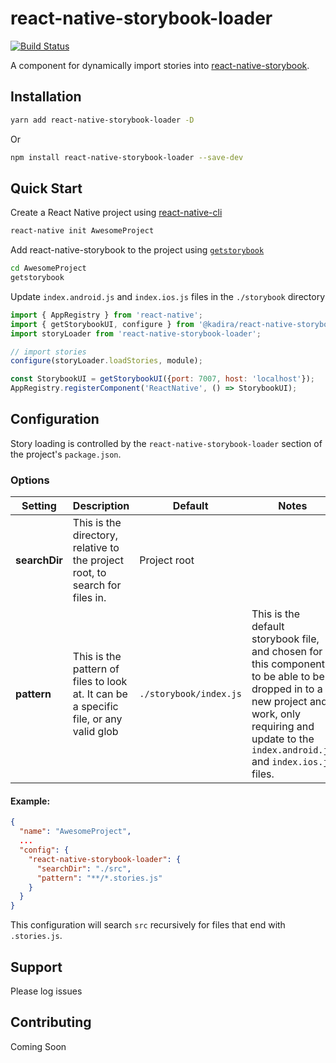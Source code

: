 # react-native-storybook-loader
[![Build Status](https://travis-ci.org/elderfo/react-native-storybook-loader.svg?branch=master)](https://travis-ci.org/elderfo/react-native-storybook-loader)

A component for dynamically import stories into [react-native-storybook](https://github.com/storybooks/react-native-storybook).

## Installation

```bash
yarn add react-native-storybook-loader -D
```
Or
```bash
npm install react-native-storybook-loader --save-dev
```

## Quick Start

Create a React Native project using [react-native-cli](https://facebook.github.io/react-native/docs/getting-started.html#the-react-native-cli)
```bash
react-native init AwesomeProject
```

Add react-native-storybook to the project using [`getstorybook`](https://getstorybook.io/docs/react-storybook/basics/quick-start-guide)
```bash
cd AwesomeProject
getstorybook
```

Update `index.android.js` and `index.ios.js` files in the `./storybook` directory

```javascript
import { AppRegistry } from 'react-native';
import { getStorybookUI, configure } from '@kadira/react-native-storybook';
import storyLoader from 'react-native-storybook-loader';

// import stories
configure(storyLoader.loadStories, module);

const StorybookUI = getStorybookUI({port: 7007, host: 'localhost'});
AppRegistry.registerComponent('ReactNative', () => StorybookUI);
```

## Configuration
Story loading is controlled by the `react-native-storybook-loader` section of the project's `package.json`. 

### Options

| Setting | Description | Default | Notes |
|---|---|---| --- |
| **searchDir** | This is the directory, relative to the project root, to search for files in. | Project root | |
| **pattern** | This is the pattern of files to look at. It can be a specific file, or any valid glob | `./storybook/index.js` | This is the default storybook file, and chosen for this component to be able to be dropped in to a new project and work, only requiring and update to the `index.android.js` and `index.ios.js` files. |

#### Example:

```json
{
  "name": "AwesomeProject",
  ...
  "config": {
    "react-native-storybook-loader": {
      "searchDir": "./src",
      "pattern": "**/*.stories.js"
    }
  }
}
```

This configuration will search `src` recursively for files that end with `.stories.js`.

## Support
Please log issues

## Contributing
Coming Soon
